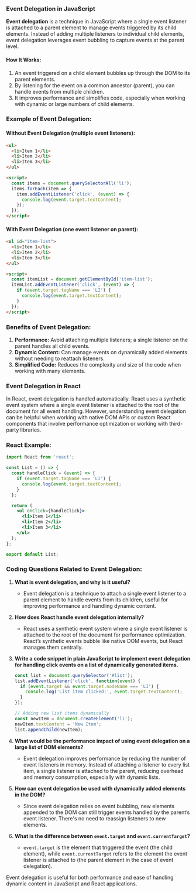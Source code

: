 ### **Event Delegation in JavaScript**

**Event delegation** is a technique in JavaScript where a single event listener is attached to a parent element to manage events triggered by its child elements. Instead of adding multiple listeners to individual child elements, event delegation leverages event bubbling to capture events at the parent level.

#### **How It Works:**
1. An event triggered on a child element bubbles up through the DOM to its parent elements.
2. By listening for the event on a common ancestor (parent), you can handle events from multiple children.
3. It improves performance and simplifies code, especially when working with dynamic or large numbers of child elements.

### **Example of Event Delegation:**

#### Without Event Delegation (multiple event listeners):
```html
<ul>
  <li>Item 1</li>
  <li>Item 2</li>
  <li>Item 3</li>
</ul>

<script>
  const items = document.querySelectorAll('li');
  items.forEach(item => {
    item.addEventListener('click', (event) => {
      console.log(event.target.textContent);
    });
  });
</script>
```

#### With Event Delegation (one event listener on parent):
```html
<ul id="item-list">
  <li>Item 1</li>
  <li>Item 2</li>
  <li>Item 3</li>
</ul>

<script>
  const itemList = document.getElementById('item-list');
  itemList.addEventListener('click', (event) => {
    if (event.target.tagName === 'LI') {
      console.log(event.target.textContent);
    }
  });
</script>
```

### **Benefits of Event Delegation:**
1. **Performance:** Avoid attaching multiple listeners; a single listener on the parent handles all child events.
2. **Dynamic Content:** Can manage events on dynamically added elements without needing to reattach listeners.
3. **Simplified Code:** Reduces the complexity and size of the code when working with many elements.

### **Event Delegation in React**

In React, event delegation is handled automatically. React uses a synthetic event system where a single event listener is attached to the root of the document for all event handling. However, understanding event delegation can be helpful when working with native DOM APIs or custom React components that involve performance optimization or working with third-party libraries.

### **React Example:**

```jsx
import React from 'react';

const List = () => {
  const handleClick = (event) => {
    if (event.target.tagName === 'LI') {
      console.log(event.target.textContent);
    }
  };

  return (
    <ul onClick={handleClick}>
      <li>Item 1</li>
      <li>Item 2</li>
      <li>Item 3</li>
    </ul>
  );
};

export default List;
```

### **Coding Questions Related to Event Delegation:**

1. **What is event delegation, and why is it useful?**
   - Event delegation is a technique to attach a single event listener to a parent element to handle events from its children, useful for improving performance and handling dynamic content.

2. **How does React handle event delegation internally?**
   - React uses a synthetic event system where a single event listener is attached to the root of the document for performance optimization. React’s synthetic events bubble like native DOM events, but React manages them centrally.

3. **Write a code snippet in plain JavaScript to implement event delegation for handling click events on a list of dynamically generated items.**
   ```js
   const list = document.querySelector('#list');
   list.addEventListener('click', function(event) {
     if (event.target && event.target.nodeName === 'LI') {
       console.log('List item clicked:', event.target.textContent);
     }
   });

   // Adding new list items dynamically
   const newItem = document.createElement('li');
   newItem.textContent = 'New Item';
   list.appendChild(newItem);
   ```

4. **What would be the performance impact of using event delegation on a large list of DOM elements?**
   - Event delegation improves performance by reducing the number of event listeners in memory. Instead of attaching a listener to every list item, a single listener is attached to the parent, reducing overhead and memory consumption, especially with dynamic lists.

5. **How can event delegation be used with dynamically added elements in the DOM?**
   - Since event delegation relies on event bubbling, new elements appended to the DOM can still trigger events handled by the parent’s event listener. There's no need to reassign listeners to new elements.

6. **What is the difference between `event.target` and `event.currentTarget`?**
   - `event.target` is the element that triggered the event (the child element), while `event.currentTarget` refers to the element the event listener is attached to (the parent element in the case of event delegation).

Event delegation is useful for both performance and ease of handling dynamic content in JavaScript and React applications.